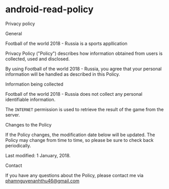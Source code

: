 # android-read-policy
Privacy policy

General

Football of the world 2018 - Russia is a sports appllication

Privacy Policy ("Policy") describes how information obtained from users is collected, used and disclosed.

By using 
Football of the world 2018 - Russia, you agree that your personal information will be handled as described in this Policy.

Information being collected


Football of the world 2018 - Russia does not collect any personal identifiable information.

The `INTERNET` permission is used to retrieve the result of the game from the server.


Changes to the Policy

If the Policy changes, the modification date below will be updated. The Policy may change from time to time, so please be sure to check back periodically.

Last modified: 1 January, 2018.

Contact

If you have any questions about the Policy, please contact me via phamnguyenanhthu46@gmail.com
